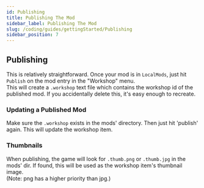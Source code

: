 ```yaml
---
id: Publishing
title: Publishing The Mod
sidebar_label: Publishing The Mod
slug: /coding/guides/gettingStarted/Publishing
sidebar_position: 7
---
```


## Publishing
This is relatively straightforward. Once your mod is in `LocalMods`, just hit `Publish` on the mod entry in the "Workshop" menu.<br/>
This will create a `.workshop` text file which contains the workshop id of the published mod. If you accidentally delete this, it's easy enough to recreate.

### Updating a Published Mod
Make sure the `.workshop` exists in the mods' directory. Then just hit 'publish' again. This will update the workshop item.

### Thumbnails
When publishing, the game will look for `.thumb.png` or `.thumb.jpg` in the mods' dir. If found, this will be used as the workshop item's thumbnail image.<br/>
(Note: png has a higher priority than jpg.)